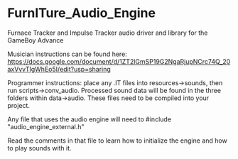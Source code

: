 # FurnITure_Audio_Engine
 Furnace Tracker and Impulse Tracker audio driver and library for the GameBoy Advance


Musician instructions can be found here: 
https://docs.google.com/document/d/1ZT2lGmSP19G2NgaRjupNCrc74Q_20axVvvTIgWhEo5I/edit?usp=sharing


Programmer instructions:
place any .IT files into resources->sounds, then run scripts->conv_audio. Processed 
sound data will be found in the three folders within data->audio. These files need to be
compiled into your project.

Any file that uses the audio engine will need to #include "audio_engine_external.h"

Read the comments in that file to learn how to initialize the engine and how to play sounds with it.